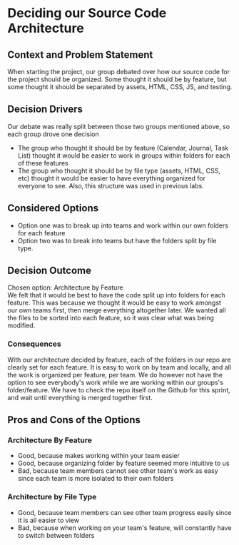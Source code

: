 # Deciding our Source Code Architecture

## Context and Problem Statement
When starting the project, our group debated over how our source code for the project should be organized. Some thought it should be by feature, but some thought it should be separated by assets, 
HTML, CSS, JS, and testing.

<!-- This is an optional element. Feel free to remove. -->
## Decision Drivers
Our debate was really split between those two groups mentioned above, so each group drove one decision
- The group who thought it should be by feature (Calendar, Journal, Task List) thought it would be easier to work in groups within folders for each of these features
- The group who thought it should be by file type (assets, HTML, CSS, etc) thought it would be easier to have everything organized for everyone to see. Also, this structure was used in previous labs.

## Considered Options
- Option one was to break up into teams and work within our own folders for each feature
- Option two was to break into teams but have the folders split by file type.
## Decision Outcome

Chosen option: Architecture by Feature <br>
We felt that it would be best to have the code split up into folders for each feature. This was because we thought it would be easy to work amongst our own teams first, then merge everything altogether later.
We wanted all the files to be sorted into each feature, so it was clear what was being modified.

<!-- This is an optional element. Feel free to remove. -->
### Consequences
With our architecture decided by feature, each of the folders in our repo are clearly set for each feature. It is easy to work on by team and locally, and all the work is organized per feature, per team. We
 do however not have the option to see everybody's work while we are working within our groups's folder/feature. We have to check the repo itself on the Github for this sprint, and wait until everything is merged together
 first.

<!-- This is an optional element. Feel free to remove. -->
## Pros and Cons of the Options

### Architecture By Feature

* Good, because makes working within your team easier
* Good, because organizing folder by feature seemed more intuitive to us
* Bad, because team members cannot see other team's work as easy since each team is more isolated to their own folders

### Architecture by File Type

* Good, because team members can see other team progress easily since it is all easier to view
* Bad, because when working on your team's feature, will constantly have to switch between folders
